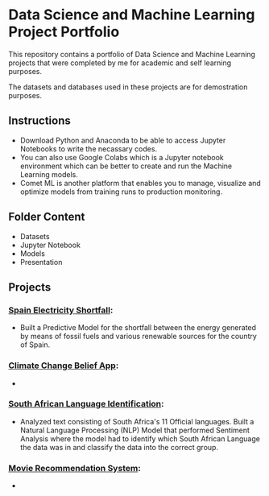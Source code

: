 # Data Science and Machine Learning Project Portfolio
This repository contains a portfolio of Data Science and Machine Learning projects that were completed by me for academic and self learning purposes. 

The datasets and databases used in these projects are for demostration purposes.

## Instructions
- Download Python and Anaconda to be able to access Jupyter Notebooks to write the necassary codes.
- You can also use Google Colabs which is a Jupyter notebook environment which can be better to create and run the Machine Learning models.
- Comet ML is another platform that enables you to manage, visualize and optimize models from training runs to production monitoring.

## Folder Content
- Datasets
- Jupyter Notebook
- Models
- Presentation


## Projects

### [Spain Electricity Shortfall](https://github.com/Seni88/Data_Science_and_Machine_Learning_Projects/tree/main/Spain%20Electricity%20Shortfall%20Challenge):
- Built a Predictive Model for the shortfall  between the energy generated by means of fossil fuels and various renewable sources for the country of Spain.

### [Climate Change Belief App](https://github.com/Seni88/Data_Science_and_Machine_Learning_Projects/tree/main/Climate%20Change%20Belief%20App):
- 

### [South African Language Identification](https://github.com/Seni88/Data_Science_and_Machine_Learning_Projects/tree/main/South%20African%20Language%20Identification):
- Analyzed text consisting of South Africa's 11 Official languages. Built a Natural Language Processing (NLP) Model that performed Sentiment Analysis where the model had to identify which South African Language the data was in and classify the data into the correct group.

### [Movie Recommendation System]():
- 
